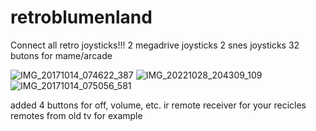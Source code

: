 # retroblumenland

Connect all retro joysticks!!!
2 megadrive joysticks
2 snes joysticks
32 butons for mame/arcade 

![IMG_20171014_074622_387](https://user-images.githubusercontent.com/15077205/198750820-bc22ec4d-7e8b-4c7c-b181-c837be39213b.jpg)
![IMG_20221028_204309_109](https://user-images.githubusercontent.com/15077205/198751250-c0610101-24d5-48db-8032-d838697b6cb9.jpg)
![IMG_20171014_075056_581](https://user-images.githubusercontent.com/15077205/198751301-dbc94815-b520-4ea6-b509-a0ddace203ca.jpg)

added 4 buttons for off, volume, etc.
ir remote receiver for your recicles remotes from old tv for example
